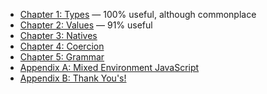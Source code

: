 
* [Chapter 1: Types](ch1.md) — 100% useful, although commonplace
* [Chapter 2: Values](ch2.md) — 91% useful
* [Chapter 3: Natives](ch3.md)
* [Chapter 4: Coercion](ch4.md)
* [Chapter 5: Grammar](ch5.md)
* [Appendix A: Mixed Environment JavaScript](apA.md)
* [Appendix B: Thank You's!](apB.md)
